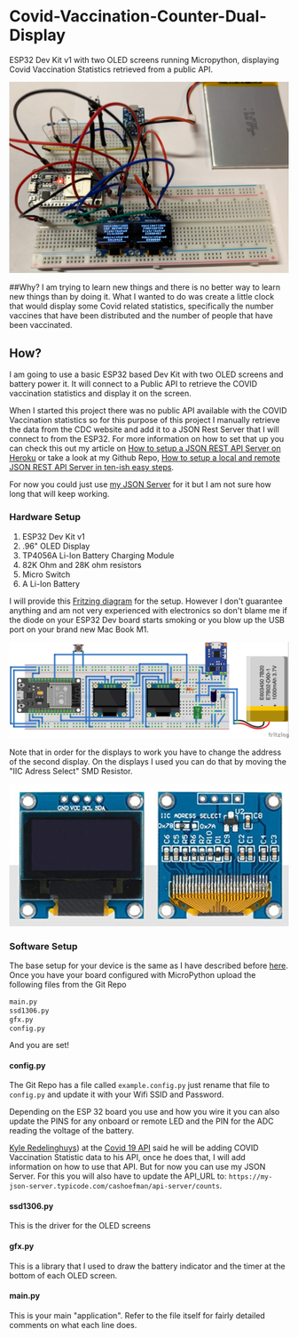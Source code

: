 # Covid-Vaccination-Counter-Dual-Display

ESP32 Dev Kit v1 with two OLED screens running Micropython, displaying Covid Vaccination Statistics retrieved from a public API.

![](Images/Set%20Up.png)

##Why?
I am trying to learn new things and there is no better way to learn new things than by doing it. What I wanted to do was create a little clock that would display some Covid related statistics, specifically the number vaccines that have been distributed and the number of people that have been vaccinated.

## How?
I am going to use a basic ESP32 based Dev Kit with two OLED screens and battery power it. It will connect to a Public API to retrieve the COVID vaccination statistics and display it on the screen.

When I started this project there was no public API available with the COVID Vaccination statistics so for this purpose of this project I manually retrieve the data from the CDC website and add it to a JSON Rest Server that I will connect to from the ESP32. For more information on how to set that up you can check this out my article on [How to setup a JSON REST API Server on Heroku](https://cashoefman.com/how-to-setup-a-json-rest-api-server-on-heroku) or take a look at my Github Repo, [How to setup a local and remote JSON REST API Server in ten-ish easy steps](https://github.com/cashoefman/my-api-server).

For now you could just use [my JSON Server](https://my-json-server.typicode.com/cashoefman/api-server/counts) for it but I am not sure how long that will keep working. 
### Hardware Setup

1. ESP32 Dev Kit v1
2. .96" OLED Display
3. TP4056A Li-Ion Battery Charging Module
4. 82K Ohm and 28K ohm resistors
5. Micro Switch
6. A Li-Ion Battery

I will provide this [Fritzing diagram](Images/Covid%20Clock.fzz) for the setup. However I don't guarantee anything and am not very experienced with electronics so don't blame me if the diode on your ESP32 Dev board starts smoking or you blow up the USB port on your brand new Mac Book M1.

![](Images/Covid%20Clock_bb.jpg)

Note that in order for the displays to work you have to change the address of the second display. On the displays I used you can do that by moving the "IIC Adress Select" SMD Resistor.



![](Images/OLED%20Screen.png)

### Software Setup

The base setup for your device is the same as I have described before [here](https://github.com/cashoefman/ESP32-BME680-uPy). Once you have your board configured with MicroPython upload the following files from the Git Repo
```
main.py
ssd1306.py
gfx.py
config.py
```
And you are set!
#### config.py
The Git Repo has a file called `example.config.py` just rename that file to `config.py` and update it with your Wifi SSID and Password.

Depending on the ESP 32 board you use and how you wire it you can also update the PINS for any onboard or remote LED and the PIN for the ADC reading the voltage of the battery.

[Kyle Redelinghuys](https://twitter.com/ksredelinghuys)) at the [Covid 19 API](https://covid19api.com) said he will be adding COVID Vaccination Statistic data to his API, once he does that, I will add information on how to use that API. But for now you can use my JSON Server. For this you will also have to update the API_URL to: `https://my-json-server.typicode.com/cashoefman/api-server/counts`.
#### ssd1306.py
This is the driver for the OLED screens
#### gfx.py
This is a library that I used to draw the battery indicator and the timer at the bottom of each OLED screen.
#### main.py
This is your main "application". Refer to the file itself for fairly detailed comments on what each line does.

